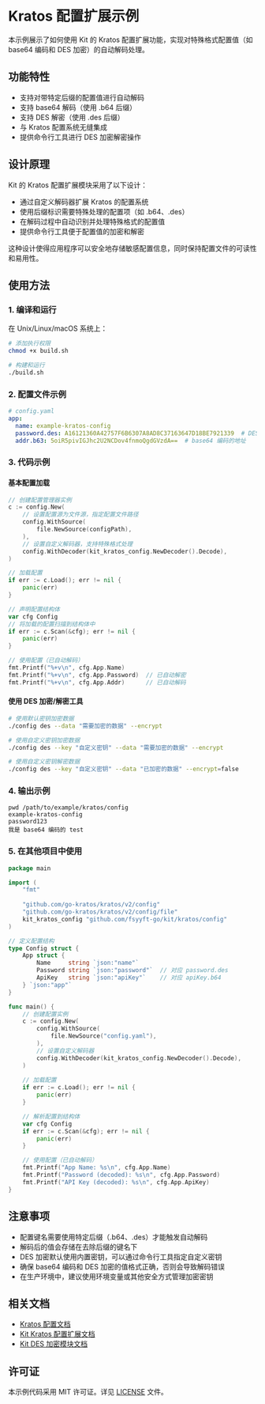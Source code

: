  # Kratos 配置扩展示例

本示例展示了如何使用 Kit 的 Kratos 配置扩展功能，实现对特殊格式配置值（如 base64 编码和 DES 加密）的自动解码处理。

## 功能特性

- 支持对带特定后缀的配置值进行自动解码
- 支持 base64 解码（使用 .b64 后缀）
- 支持 DES 解密（使用 .des 后缀）
- 与 Kratos 配置系统无缝集成
- 提供命令行工具进行 DES 加密解密操作

## 设计原理

Kit 的 Kratos 配置扩展模块采用了以下设计：

- 通过自定义解码器扩展 Kratos 的配置系统
- 使用后缀标识需要特殊处理的配置项（如 .b64、.des）
- 在解码过程中自动识别并处理特殊格式的配置值
- 提供命令行工具便于配置值的加密和解密

这种设计使得应用程序可以安全地存储敏感配置信息，同时保持配置文件的可读性和易用性。

## 使用方法

### 1. 编译和运行

在 Unix/Linux/macOS 系统上：

```bash
# 添加执行权限
chmod +x build.sh

# 构建和运行
./build.sh
```

### 2. 配置文件示例

```yaml
# config.yaml
app:
  name: example-kratos-config
  password.des: A16121360A42757F6B6307A8AD8C37163647D18BE7921339  # DES 加密的密码
  addr.b63: 5oiR5pivIGJhc2U2NCDov4fnmoQgdGVzdA==  # base64 编码的地址
```

### 3. 代码示例

#### 基本配置加载

```go
// 创建配置管理器实例
c := config.New(
    // 设置配置源为文件源，指定配置文件路径
    config.WithSource(
        file.NewSource(configPath),
    ),
    // 设置自定义解码器，支持特殊格式处理
    config.WithDecoder(kit_kratos_config.NewDecoder().Decode),
)

// 加载配置
if err := c.Load(); err != nil {
    panic(err)
}

// 声明配置结构体
var cfg Config
// 将加载的配置扫描到结构体中
if err := c.Scan(&cfg); err != nil {
    panic(err)
}

// 使用配置（已自动解码）
fmt.Printf("%+v\n", cfg.App.Name)
fmt.Printf("%+v\n", cfg.App.Password)  // 已自动解密
fmt.Printf("%+v\n", cfg.App.Addr)      // 已自动解码
```

#### 使用 DES 加密/解密工具

```bash
# 使用默认密钥加密数据
./config des --data "需要加密的数据" --encrypt

# 使用自定义密钥加密数据
./config des --key "自定义密钥" --data "需要加密的数据" --encrypt

# 使用自定义密钥解密数据
./config des --key "自定义密钥" --data "已加密的数据" --encrypt=false
```

### 4. 输出示例

```
pwd /path/to/example/kratos/config
example-kratos-config
password123
我是 base64 编码的 test
```

### 5. 在其他项目中使用

```go
package main

import (
    "fmt"
    
    "github.com/go-kratos/kratos/v2/config"
    "github.com/go-kratos/kratos/v2/config/file"
    kit_kratos_config "github.com/fsyyft-go/kit/kratos/config"
)

// 定义配置结构
type Config struct {
    App struct {
        Name     string `json:"name"`
        Password string `json:"password"`  // 对应 password.des
        ApiKey   string `json:"apiKey"`    // 对应 apiKey.b64
    } `json:"app"`
}

func main() {
    // 创建配置实例
    c := config.New(
        config.WithSource(
            file.NewSource("config.yaml"),
        ),
        // 设置自定义解码器
        config.WithDecoder(kit_kratos_config.NewDecoder().Decode),
    )
    
    // 加载配置
    if err := c.Load(); err != nil {
        panic(err)
    }

    // 解析配置到结构体
    var cfg Config
    if err := c.Scan(&cfg); err != nil {
        panic(err)
    }

    // 使用配置（已自动解码）
    fmt.Printf("App Name: %s\n", cfg.App.Name)
    fmt.Printf("Password (decoded): %s\n", cfg.App.Password)
    fmt.Printf("API Key (decoded): %s\n", cfg.App.ApiKey)
}
```

## 注意事项

- 配置键名需要使用特定后缀（.b64、.des）才能触发自动解码
- 解码后的值会存储在去除后缀的键名下
- DES 加密默认使用内置密钥，可以通过命令行工具指定自定义密钥
- 确保 base64 编码和 DES 加密的值格式正确，否则会导致解码错误
- 在生产环境中，建议使用环境变量或其他安全方式管理加密密钥

## 相关文档

- [Kratos 配置文档](https://go-kratos.dev/docs/component/config/)
- [Kit Kratos 配置扩展文档](../../kratos/config/README.md)
- [Kit DES 加密模块文档](../../crypto/des/README.md)

## 许可证

本示例代码采用 MIT 许可证。详见 [LICENSE](../../../LICENSE) 文件。